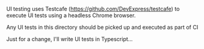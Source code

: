 UI testing uses Testcafe (https://github.com/DevExpress/testcafe) to execute UI tests using a headless Chrome browser.

Any UI tests in this directory should be picked up and executed as part of CI

Just for a change, I'll write UI tests in Typescript...